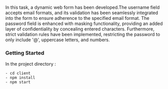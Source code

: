 In this task, a dynamic web form has been developed.The username field accepts email formats, and its validation has been seamlessly integrated into the form to ensure adherence to the specified email format. The password field is enhanced with masking functionality, providing an added layer of confidentiality by concealing entered characters. Furthermore, strict validation rules have been implemented, restricting the password to only include '@', uppercase letters, and numbers.

### Getting Started
In the project directory :

    - cd client
    - npm install
    - npm start
